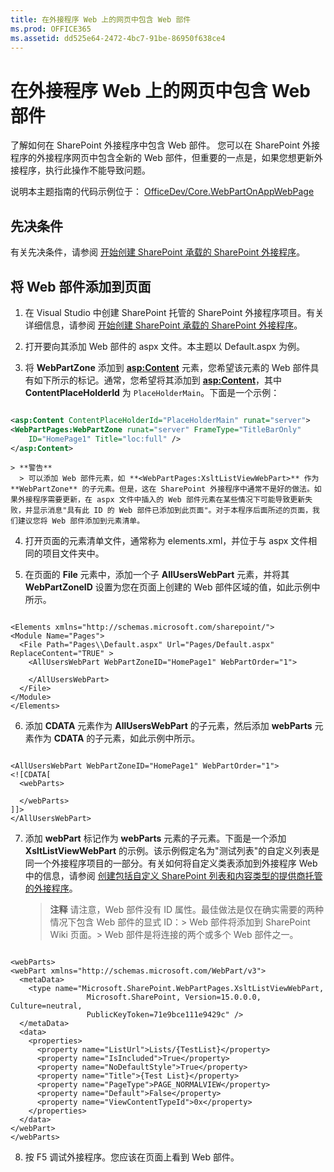 ```yaml
---
title: 在外接程序 Web 上的网页中包含 Web 部件
ms.prod: OFFICE365
ms.assetid: dd525e64-2472-4bc7-91be-86950f638ce4
---
```



# 在外接程序 Web 上的网页中包含 Web 部件
了解如何在 SharePoint 外接程序中包含 Web 部件。
您可以在 SharePoint 外接程序的外接程序网页中包含全新的 Web 部件，但重要的一点是，如果您想更新外接程序，执行此操作不能导致问题。




说明本主题指南的代码示例位于： [OfficeDev/Core.WebPartOnAppWebPage](https://github.com/OfficeDev/PnP/tree/master/Samples/Core.WebPartOnAppWebPage)
## 先决条件

有关先决条件，请参阅 [开始创建 SharePoint 承载的 SharePoint 外接程序](get-started-creating-sharepoint-hosted-sharepoint-add-ins.md)。




## 将 Web 部件添加到页面






1. 在 Visual Studio 中创建 SharePoint 托管的 SharePoint 外接程序项目。有关详细信息，请参阅 [开始创建 SharePoint 承载的 SharePoint 外接程序](get-started-creating-sharepoint-hosted-sharepoint-add-ins.md)。


2. 打开要向其添加 Web 部件的 aspx 文件。本主题以 Default.aspx 为例。


3. 将 **WebPartZone** 添加到 **<asp:Content>** 元素，您希望该元素的 Web 部件具有如下所示的标记。通常，您希望将其添加到 **<asp:Content>**，其中 **ContentPlaceHolderId** 为 `PlaceHolderMain`。下面是一个示例：

  ```XML

<asp:Content ContentPlaceHolderId="PlaceHolderMain" runat="server">
  <WebPartPages:WebPartZone runat="server" FrameType="TitleBarOnly" 
      ID="HomePage1" Title="loc:full" />
</asp:Content>

  ```


    > **警告**
      > 可以添加 Web 部件元素，如 **<WebPartPages:XsltListViewWebPart>** 作为 **WebPartZone** 的子元素。但是，这在 SharePoint 外接程序中通常不是好的做法。如果外接程序需要更新，在 aspx 文件中插入的 Web 部件元素在某些情况下可能导致更新失败，并显示消息"具有此 ID 的 Web 部件已添加到此页面"。对于本程序后面所述的页面，我们建议您将 Web 部件添加到元素清单。
4. 打开页面的元素清单文件，通常称为 elements.xml，并位于与 aspx 文件相同的项目文件夹中。


5. 在页面的 **File** 元素中，添加一个子 **AllUsersWebPart** 元素，并将其 **WebPartZoneID** 设置为您在页面上创建的 Web 部件区域的值，如此示例中所示。

  ```

<Elements xmlns="http://schemas.microsoft.com/sharepoint/">
  <Module Name="Pages">
    <File Path="Pages\\Default.aspx" Url="Pages/Default.aspx" ReplaceContent="TRUE" >
      <AllUsersWebPart WebPartZoneID="HomePage1" WebPartOrder="1">

      </AllUsersWebPart>
    </File>
  </Module>
</Elements>

  ```

6. 添加 **CDATA** 元素作为 **AllUsersWebPart** 的子元素，然后添加 **webParts** 元素作为 **CDATA** 的子元素，如此示例中所示。

  ```

<AllUsersWebPart WebPartZoneID="HomePage1" WebPartOrder="1">
  <![CDATA[
    <webParts>

    </webParts>
  ]]>
</AllUsersWebPart>
  ```

7. 添加 **webPart** 标记作为 **webParts** 元素的子元素。下面是一个添加 **XsltListViewWebPart** 的示例。该示例假定名为"测试列表"的自定义列表是同一个外接程序项目的一部分。有关如何将自定义类表添加到外接程序 Web 中的信息，请参阅 [创建包括自定义 SharePoint 列表和内容类型的提供商托管的外接程序](create-a-provider-hosted-add-in-that-includes-a-custom-sharepoint-list-and-conte.md)。

    > **注释**
      >  请注意，Web 部件没有 ID 属性。最佳做法是仅在确实需要的两种情况下包含 Web 部件的显式 ID：>  Web 部件将添加到 SharePoint Wiki 页面。>  Web 部件是将连接的两个或多个 Web 部件之一。

  ```

<webParts>
  <webPart xmlns="http://schemas.microsoft.com/WebPart/v3">
    <metaData>
      <type name="Microsoft.SharePoint.WebPartPages.XsltListViewWebPart, 
                   Microsoft.SharePoint, Version=15.0.0.0, Culture=neutral, 
                   PublicKeyToken=71e9bce111e9429c" />
    </metaData>
    <data>
      <properties>
        <property name="ListUrl">Lists/{TestList}</property>
        <property name="IsIncluded">True</property>
        <property name="NoDefaultStyle">True</property>
        <property name="Title">{Test List}</property>
        <property name="PageType">PAGE_NORMALVIEW</property>
        <property name="Default">False</property>
        <property name="ViewContentTypeId">0x</property>
      </properties>
    </data>
  </webPart>
</webParts>
  ```

8. 按 F5 调试外接程序。您应该在页面上看到 Web 部件。




